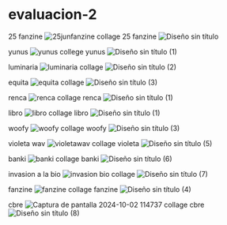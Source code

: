 # evaluacion-2
25 fanzine
![25junfanzine](https://github.com/user-attachments/assets/1397987f-f8d5-40bf-9851-26f879ca9223)
collage 25 fanzine
![Diseño sin título](https://github.com/user-attachments/assets/4aab12d5-309b-441f-bd4a-ae869564e892)

yunus
![yunus](https://github.com/user-attachments/assets/08b082ec-1526-4dfa-bd94-8ef01e48aa4c)
college yunus
![Diseño sin título (1)](https://github.com/user-attachments/assets/435e712c-4de1-4c68-898c-da86ba7624c1)

luminaria
![luminaria](https://github.com/user-attachments/assets/1a73ffdb-c602-4cec-910d-f8bf1bc32e74)
collage
![Diseño sin título (2)](https://github.com/user-attachments/assets/ade781a8-87a3-475a-9e8d-06bf922f9b43)


equita
![equita](https://github.com/user-attachments/assets/7a75d0ce-82e8-45c0-b0d1-3556afbf298a)
collage
![Diseño sin título (3)](https://github.com/user-attachments/assets/df18c6e5-234b-4efe-ae10-43285c321c76)

renca
![renca](https://github.com/user-attachments/assets/cc207c4a-fd81-4b82-b992-d799958fac17)
collage renca
![Diseño sin título (1)](https://github.com/user-attachments/assets/bc3e9f8e-12e3-4b67-86a6-54519c58b5b7)


libro
![libro](https://github.com/user-attachments/assets/3aa707b4-1941-43a9-9ed8-804fb9e38522)
collage libro
![Diseño sin título (1)](https://github.com/user-attachments/assets/7219e777-60bd-4c71-99ca-7e3df0608e18)



woofy
![woofy](https://github.com/user-attachments/assets/c045dbee-ed40-40e0-ac7e-397145706ab2)
collage woofy
![Diseño sin título (3)](https://github.com/user-attachments/assets/b93be267-543b-4a15-bb5c-28dafe9b09b2)


violeta wav
![violetawav](https://github.com/user-attachments/assets/8bb11402-28ec-420a-9bcc-78b3900af909)
collage violeta
![Diseño sin título (5)](https://github.com/user-attachments/assets/9b6c21bf-e69d-450c-9a2a-84f1df775961)


banki 
![banki](https://github.com/user-attachments/assets/cff0efdc-ee22-4c44-9636-6d04450d1a1d)
collage banki
![Diseño sin título (6)](https://github.com/user-attachments/assets/70b03104-cb92-401c-b2b7-6daea4e6da0c)


invasion a la bio
![invasion bio](https://github.com/user-attachments/assets/0f625abe-948c-44b8-8b90-4ec8fea9514f)
collage
![Diseño sin título (7)](https://github.com/user-attachments/assets/c0addc68-269a-42f1-8a10-1a1524f07a1e)



fanzine
![fanzine](https://github.com/user-attachments/assets/efddfbeb-08cc-415a-9ea5-ccb461acea4b)
collage fanzine
![Diseño sin título (4)](https://github.com/user-attachments/assets/5f314f8e-ee15-4ea1-a479-e6f7e9626d11)

cbre
![Captura de pantalla 2024-10-02 114737](https://github.com/user-attachments/assets/edfd7c7f-14c1-4ca8-80e4-5b09de4ceebc)
collage cbre
![Diseño sin título (8)](https://github.com/user-attachments/assets/c3619869-593c-48b8-a90b-4da9ef5005f2)

